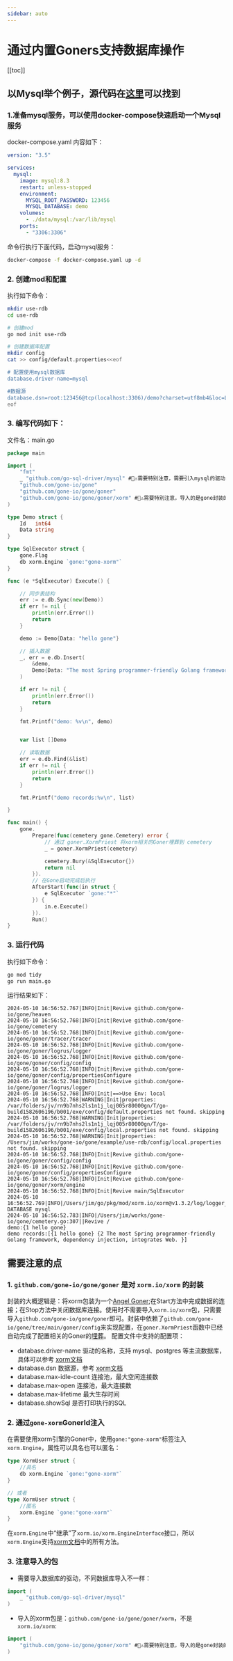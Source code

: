 ```yaml
---
sidebar: auto
---
```


# 通过内置Goners支持数据库操作

[[toc]]


## 以Mysql举个例子，源代码在[这里](https://github.com/gone-io/gone/tree/main/example/use-rdb)可以找到
### 1.准备mysql服务，可以使用docker-compose快速启动一个Mysql服务

docker-compose.yaml 内容如下：
```yaml
version: "3.5"

services:
  mysql:
    image: mysql:8.3
    restart: unless-stopped
    environment:
      MYSQL_ROOT_PASSWORD: 123456
      MYSQL_DATABASE: demo
    volumes:
      - ./data/mysql:/var/lib/mysql
    ports:
      - "3306:3306"
```
命令行执行下面代码，启动mysql服务：
```bash
docker-compose -f docker-compose.yaml up -d
```
### 2. 创建mod和配置
执行如下命令：
```bash
mkdir use-rdb
cd use-rdb

# 创建mod
go mod init use-rdb

# 创建数据库配置
mkdir config
cat >> config/default.properties<<eof

# 配置使用mysql数据库
database.driver-name=mysql

#数据源
database.dsn=root:123456@tcp(localhost:3306)/demo?charset=utf8mb4&loc=Local
eof
```

### 3. 编写代码如下：

文件名：main.go
```go
package main

import (
	"fmt"
	_ "github.com/go-sql-driver/mysql" #📢⚠️需要特别注意，需要引入mysql的驱动
	"github.com/gone-io/gone"
	"github.com/gone-io/gone/goner"
	"github.com/gone-io/gone/goner/xorm" #📢⚠️需要特别注意，导入的是gone封装的xorm包
)

type Demo struct {
	Id   int64
	Data string
}

type SqlExecutor struct {
	gone.Flag
	db xorm.Engine `gone:"gone-xorm"`
}

func (e *SqlExecutor) Execute() {

    // 同步表结构
	err := e.db.Sync(new(Demo))
	if err != nil {
		println(err.Error())
		return
	}

	demo := Demo{Data: "hello gone"}

    // 插入数据
	_, err = e.db.Insert(
        &demo, 
        Demo{Data: "The most Spring programmer-friendly Golang framework, dependency injection, integrates Web. "},
    )

	if err != nil {
		println(err.Error())
		return
	}

	fmt.Printf("demo: %v\n", demo)


	var list []Demo

    // 读取数据
	err = e.db.Find(&list)
	if err != nil {
		println(err.Error())
		return
	}

	fmt.Printf("demo records:%v\n", list)

}

func main() {
	gone.
		Prepare(func(cemetery gone.Cemetery) error {
			// 通过 goner.XormPriest 将xorm相关的Goner埋葬到 cemetery
            _ = goner.XormPriest(cemetery)

			cemetery.Bury(&SqlExecutor{})
			return nil
		}).
        // 在Gone启动完成后执行
		AfterStart(func(in struct {
			e SqlExecutor `gone:"*"`
		}) {
			in.e.Execute()
		}).
		Run()
}
```

### 3. 运行代码
执行如下命令：
```bash
go mod tidy
go run main.go
```

运行结果如下：
```log {18-19}
2024-05-10 16:56:52.767|INFO|Init|Revive github.com/gone-io/gone/heaven
2024-05-10 16:56:52.768|INFO|Init|Revive github.com/gone-io/gone/cemetery
2024-05-10 16:56:52.768|INFO|Init|Revive github.com/gone-io/gone/goner/tracer/tracer
2024-05-10 16:56:52.768|INFO|Init|Revive github.com/gone-io/gone/goner/logrus/logger
2024-05-10 16:56:52.768|INFO|Init|Revive github.com/gone-io/gone/goner/config/config
2024-05-10 16:56:52.768|INFO|Init|Revive github.com/gone-io/gone/goner/config/propertiesConfigure
2024-05-10 16:56:52.768|INFO|Init|Revive github.com/gone-io/gone/goner/logrus/logger
2024-05-10 16:56:52.768|INFO|Init|==>Use Env: local
2024-05-10 16:56:52.768|WARNING|Init|properties: /var/folders/jv/rn9b7nhs2ls1n1j_lqj005r80000gn/T/go-build1582606196/b001/exe/config/default.properties not found. skipping
2024-05-10 16:56:52.768|WARNING|Init|properties: /var/folders/jv/rn9b7nhs2ls1n1j_lqj005r80000gn/T/go-build1582606196/b001/exe/config/local.properties not found. skipping
2024-05-10 16:56:52.768|WARNING|Init|properties: /Users/jim/works/gone-io/gone/example/use-rdb/config/local.properties not found. skipping
2024-05-10 16:56:52.768|INFO|Init|Revive github.com/gone-io/gone/goner/config/config
2024-05-10 16:56:52.768|INFO|Init|Revive github.com/gone-io/gone/goner/config/propertiesConfigure
2024-05-10 16:56:52.768|INFO|Init|Revive github.com/gone-io/gone/goner/xorm/engine
2024-05-10 16:56:52.768|INFO|Init|Revive main/SqlExecutor
2024-05-10 16:56:52.769|INFO|/Users/jim/go/pkg/mod/xorm.io/xorm@v1.3.2/log/logger_context.go:90||PING DATABASE mysql
2024-05-10 16:56:52.783|INFO|/Users/jim/works/gone-io/gone/cemetery.go:307||Revive /
demo:{1 hello gone}
demo records:[{1 hello gone} {2 The most Spring programmer-friendly Golang framework, dependency injection, integrates Web. }]
```

## 需要注意的点
### 1. `github.com/gone-io/gone/goner` 是对 `xorm.io/xorm` 的封装
封装的大概逻辑是：将xorm包装为一个[Angel Goner](https://goner.fun/zh/guide/core-concept.html#%F0%9F%98%87angel-%E5%A4%A9%E4%BD%BF);在Start方法中完成数据的连接；在Stop方法中关闭数据库连接。使用时不需要导入`xorm.io/xorm`包，只需要导入`github.com/gone-io/gone/goner`即可。封装中依赖了`github.com/gone-io/gone/tree/main/goner/config`来实现配置，在`goner.XormPriest`函数中已经自动完成了配置相关的Goner的[埋葬](https://goner.fun/zh/guide/core-concept.html#bury-%E5%9F%8B%E8%91%AC)。
配置文件中支持的配置项：

- database.driver-name 驱动的名称，支持 mysql、postgres 等主流数据库，具体可以参考 [xorm文档](https://xorm.io/zh/docs/chapter-01/1.engine/)
- database.dsn 数据源，参考 [xorm文档](https://xorm.io/zh/docs/chapter-01/1.engine/)
- database.max-idle-count 连接池，最大空闲连接数
- database.max-open 连接池，最大连接数
- database.max-lifetime 最大生存时间
- database.showSql 是否打印执行的SQL

### 2. 通过`gone-xorm`**GonerId**注入
在需要使用xorm引擎的Goner中，使用`gone:"gone-xorm"`标签注入`xorm.Engine`，属性可以具名也可以匿名：
```go
type XormUser struct {
    //具名
    db xorm.Engine `gone:"gone-xorm"`
}

// 或者
type XormUser struct {
    //匿名
    xorm.Engine `gone:"gone-xorm"`
}
```
在`xorm.Engine`中“继承”了`xorm.io/xorm.EngineInterface`接口，所以`xorm.Engine`支持[xorm文档](https://xorm.io/zh/docs/)中的所有方法。

### 3. 注意导入的包
- 需要导入数据库的驱动，不同数据库导入不一样：
```go
import (
	_ "github.com/go-sql-driver/mysql"
)
```

- 导入的xorm包是：`github.com/gone-io/gone/goner/xorm`，不是`xorm.io/xorm`:
```go
import (
	"github.com/gone-io/gone/goner/xorm" #📢⚠️需要特别注意，导入的是gone封装的xorm包
)
```